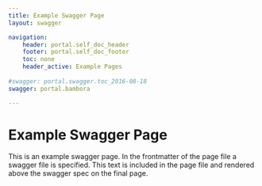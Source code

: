 ```yaml
---
title: Example Swagger Page
layout: swagger

navigation:
    header: portal.self_doc_header 
    footer: portal.self_doc_footer
    toc: none
    header_active: Example Pages
    
#swagger: portal.swagger.toc_2016-08-18
swagger: portal.bambora

---
```


# Example Swagger Page 

This is an example swagger page. In the frontmatter of the page file a swagger file is specified. This text is included in the page file and rendered above the swagger spec on the final page.


